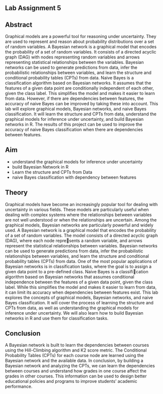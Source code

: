 # 
## Lab Assignment 5


## Abstract
Graphical models are a powerful tool for reasoning
under uncertainty. They are used to represent and reason
about probability distributions over a set of random variables.
A Bayesian network is a graphical model that encodes the
probability of a set of random variables. It consists of a directed
acyclic graph (DAG) with nodes representing random variables
and arrows representing statistical relationships between the
variables. Bayesian networks can be used to generate predictions
from data, infer the probabilistic relationships between variables,
and learn the structure and conditional probability tables (CPTs)
from data. Naive Bayes is a classification algorithm based on
Bayesian networks. It assumes that the features of a given data
point are conditionally independent of each other, given the
class label. This simplifies the model and makes it easier to
learn from data. However, if there are dependencies between
features, the accuracy of naive Bayes can be improved by
taking these into account. This lab will explore graphical models,
Bayesian networks, and naive Bayes classification. It will learn the
structure and CPTs from data, understand the graphical models
for inference under uncertainty, and build Bayesian networks in
R. The results of this project can be used to improve the accuracy
of naive Bayes classification when there are dependencies between
features.

## Aim

- understand the graphical models for inference under uncertainty 
-  build Bayesian Network in R
- Learn the structure and
CPTs from Data
- naive Bayes classification with dependency
between features

## Theory
Graphical models have become an increasingly popular
tool for dealing with uncertainty in various fields. These
models are particularly useful when dealing with complex
systems where the relationships between variables are not well
understood or when the relationships are uncertain. Among the
graphical models, Bayesian networks are particularly powerful
and widely used.
A Bayesian network is a graphical model that encodes the
probability of a set of random variables. The model consists
of a directed acyclic graph (DAG), where each node represents a random variable, and arrows represent the statistical
relationships between variables. Bayesian networks can be
used to generate predictions from data, infer the probabilistic
relationships between variables, and learn the structure and
conditional probability tables (CPTs) from data.
One of the most popular applications of Bayesian networks
is in classification tasks, where the goal is to assign a given
data point to a pre-defined class. Naive Bayes is a classification algorithm based on Bayesian networks that assumes
conditional independence between the features of a given data
point, given the class label. While this simplifies the model
and makes it easier to learn from data, it can limit its accuracy
when dependencies between features exist.
This lab explores the concepts of graphical models,
Bayesian networks, and naive Bayes classification. It will
cover the process of learning the structure and CPTs from data,
as well as understanding the graphical models for inference
under uncertainty. We will also learn how to build Bayesian
networks in R and use them for classification tasks.
## Conclusion
A Bayesian network is built to learn the dependencies
between courses using the Hill-Climbing algorithm and K2
score metric. The Conditional Probability Tables (CPTs)
for each course node are learned using the Bayesian
network and the available data. In conclusion, by building
a Bayesian network and analyzing the CPTs, we can learn
the dependencies between courses and understand how
grades in one course affect the grades in other courses. This
information can be used to design better educational policies
and programs to improve students’ academic performance.






